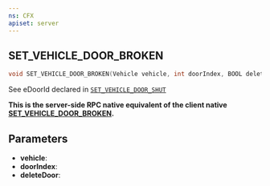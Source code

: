 ```yaml
---
ns: CFX
apiset: server
---
```

## SET_VEHICLE_DOOR_BROKEN

```c
void SET_VEHICLE_DOOR_BROKEN(Vehicle vehicle, int doorIndex, BOOL deleteDoor);
```

See eDoorId declared in [`SET_VEHICLE_DOOR_SHUT`](#\_0x93D9BD300D7789E5)

**This is the server-side RPC native equivalent of the client native [SET\_VEHICLE\_DOOR\_BROKEN](?_0xD4D4F6A4AB575A33).**

## Parameters
* **vehicle**: 
* **doorIndex**: 
* **deleteDoor**: 

